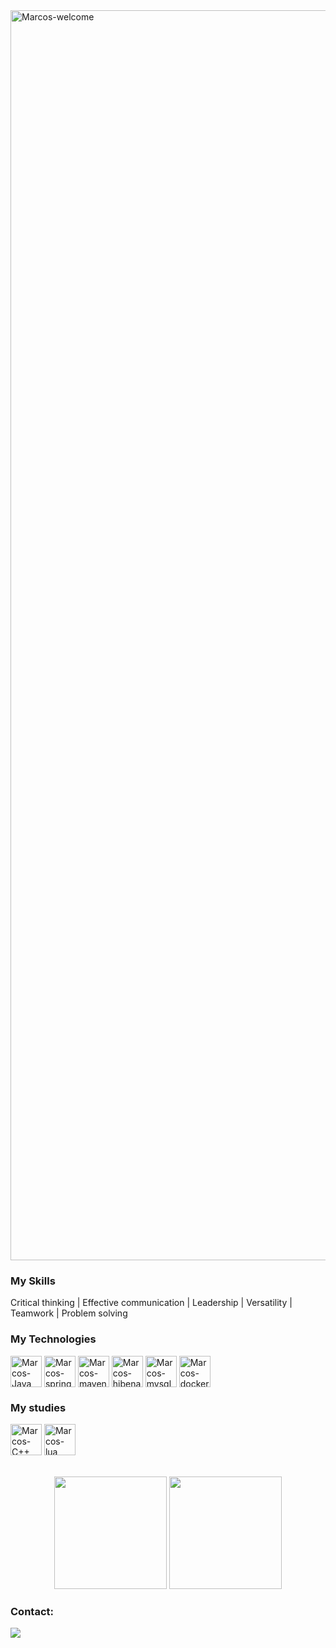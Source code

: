 <img title="Marcos-welcome" src="https://github.com/marcoscunhaa/animation.svg/blob/master/readme.svg" alt="Marcos-welcome" align="center" height="" width="2000">

<h3>My Skills</h3>
<div styleisplay: inline_block">
 <p> Critical thinking | Effective communication | Leadership | Versatility | Teamwork | Problem solving </p>
<h3>My Technologies</h3>
<div style="display: inline_block">
<img align="center" alt="Marcos-Java" height="50" width="50" src="https://cdn.jsdelivr.net/gh/devicons/devicon@latest/icons/java/java-original-wordmark.svg">
 <img align="center" alt="Marcos-spring" height="50" width="50" src="https://cdn.jsdelivr.net/gh/devicons/devicon@latest/icons/spring/spring-original-wordmark.svg">
<img align="center" alt="Marcos-maven" height="50" width="50" src="https://cdn.jsdelivr.net/gh/devicons/devicon@latest/icons/maven/maven-original.svg">
<img align="center" alt="Marcos-hibenate" height="50" width="50" src="https://cdn.jsdelivr.net/gh/devicons/devicon@latest/icons/hibernate/hibernate-original-wordmark.svg">
 <img align="center" alt="Marcos-mysql" height="50" width="50" src="https://cdn.jsdelivr.net/gh/devicons/devicon@latest/icons/mysql/mysql-original-wordmark.svg">
<img align="center" alt="Marcos-docker" height="50" width="50" src="https://cdn.jsdelivr.net/gh/devicons/devicon@latest/icons/docker/docker-original-wordmark.svg">

<h3>My studies</h3>
    <img align="center" alt="Marcos-C++" height="50" width="50" src="https://cdn.jsdelivr.net/gh/devicons/devicon@latest/icons/cplusplus/cplusplus-original.svg">
    <img align="center" alt="Marcos-lua" height="50" width="50" src="https://cdn.jsdelivr.net/gh/devicons/devicon@latest/icons/lua/lua-original.svg">

</div>
</br></br>

<div align="center">
  <img height="180em" src="https://github-readme-stats.vercel.app/api?username=marcoscunhaa&show_icons=true&theme=dracula&include_all_commits=true&count_private=true"/>
  <img height="180em" src="https://github-readme-stats.vercel.app/api/top-langs/?username=marcoscunhaa&layout=compact&langs_count=7&theme=dracula"/>
</div>

<div>
    <h3 style="text-align: left;">Contact:</h3>
    <a href="https://www.linkedin.com/in/marcoscunhaa/" target="_blank"><img src="https://img.shields.io/badge/-LinkedIn-%230077B5?style=for-the-badge&logo=linkedin&logoColor=white" target="_blank"></a>
</div>


